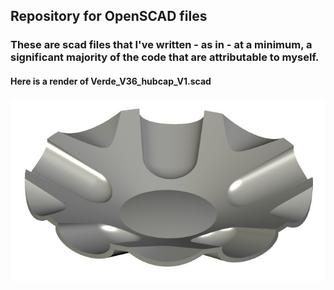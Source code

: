 ## Repository for OpenSCAD files

### These are scad files that I've written - as in - at a minimum, a significant majority of the code that are attributable to myself.

#### Here is a render of Verde_V36_hubcap_V1.scad
![Alt text](verde_cap_img.jpg?raw=true "Verde V36 center cap")
